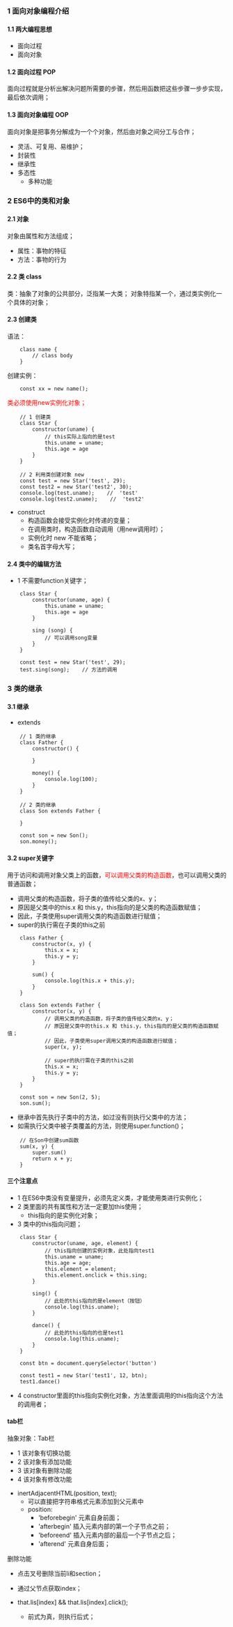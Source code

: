 <!--
 * @Descripttion: 
 * @version: 
 * @Author: 唐帆
 * @Date: 2020-04-08 11:08:57
 * @LastEditors: 唐帆
 * @LastEditTime: 2020-04-09 13:55:17
 -->

### 1 面向对象编程介绍
#### 1.1 两大编程思想
- 面向过程
- 面向对象

#### 1.2 面向过程 POP
面向过程就是分析出解决问题所需要的步骤，然后用函数把这些步骤一步步实现，最后依次调用；

#### 1.3 面向对象编程 OOP
面向对象是把事务分解成为一个个对象，然后由对象之间分工与合作；
- 灵活、可复用、易维护；
- 封装性
- 继承性
- 多态性
    - 多种功能

### 2 ES6中的类和对象
#### 2.1 对象
对象由属性和方法组成；
- 属性：事物的特征
- 方法：事物的行为

#### 2.2 类 class
类：抽象了对象的公共部分，泛指某一大类；
对象特指某一个，通过类实例化一个具体的对象；

#### 2.3 创建类
语法：
```
    class name {
        // class body
    }
```
创建实例：
```
    const xx = new name();
```
<font color=red>类必须使用new实例化对象；</font>

```
    // 1 创建类
    class Star {
        constructor(uname) {
            // this实际上指向的是test
            this.uname = uname;
            this.age = age
        }
    }

    // 2 利用类创建对象 new
    const test = new Star('test', 29);
    const test2 = new Star('test2', 30);
    console.log(test.uname);    //  'test'
    console.log(test2.uname);    //  'test2'
```
- construct
    - 构造函数会接受实例化时传递的变量；
    - 在调用类时，构造函数自动调用（用new调用时）；
    - 实例化时 new 不能省略；
    - 类名首字母大写；

#### 2.4 类中的编辑方法
- 1 不需要function关键字；
```
    class Star {
        constructor(uname, age) {
            this.uname = uname;
            this.age = age
        }

        sing (song) {
            // 可以调用song变量
        }
    }

    const test = new Star('test', 29);
    test.sing(song);    // 方法的调用
```

### 3 类的继承
#### 3.1 继承
- extends
```
    // 1 类的继承
    class Father {
        constructor() {

        }

        money() {
            console.log(100);
        }
    }

    // 2 类的继承
    class Son extends Father {

    }

    const son = new Son();
    son.money();
```

#### 3.2 super关键字
用于访问和调用对象父类上的函数，<font color=red>可以调用父类的构造函数</font>，也可以调用父类的普通函数；
- 调用父类的构造函数，将子类的值传给父类的x、y；
- 原因是父类中的this.x 和 this.y，this指向的是父类的构造函数赋值；
- 因此，子类使用super调用父类的构造函数进行赋值；
- super的执行需在子类的this之前
```
    class Father {
        constructor(x, y) {
            this.x = x;
            this.y = y;
        }

        sum() {
            console.log(this.x + this.y);
        }
    }

    class Son extends Father {
        constructor(x, y) {
            // 调用父类的构造函数，将子类的值传给父类的x、y；
            // 原因是父类中的this.x 和 this.y，this指向的是父类的构造函数赋值；
            // 因此，子类使用super调用父类的构造函数进行赋值；
            super(x, y);

            // super的执行需在子类的this之前
            this.x = x;
            this.y = y;
        }
    }

    const son = new Son(2, 5);
    son.sum();
```
- 继承中首先执行子类中的方法，如过没有则执行父类中的方法；
- 如需执行父类中被子类覆盖的方法，则使用super.function()；
```
    // 在Son中创建sum函数
    sum(x, y) {
        super.sum()
        return x + y;
    }
```

#### 三个注意点
- 1 在ES6中类没有变量提升，必须先定义类，才能使用类进行实例化；
- 2 类里面的共有属性和方法一定要加this使用；
    - this指向的是实例化对象；
- 3 类中的this指向问题；
```
    class Star {
        constructor(uname, age, element) {
            // this指向创建的实例对象，此处指向test1
            this.uname = uname;
            this.age = age;
            this.element = element;
            this.element.onclick = this.sing;
        }

        sing() {
            // 此处的this指向的是element（按钮）
            console.log(this.uname);
        }

        dance() {
            // 此处的this指向的也是test1
            console.log(this.uname);
        }
    }

    const btn = document.querySelector('button')

    const test1 = new Star('test1', 12, btn);
    test1.dance()
```
- 4 constructor里面的this指向实例化对象，方法里面调用的this指向这个方法的调用者；

#### tab栏
抽象对象：Tab栏
- 1 该对象有切换功能
- 2 该对象有添加功能
- 3 该对象有删除功能
- 4 该对象有修改功能
>
- inertAdjacentHTML(position, text);
    - 可以直接把字符串格式元素添加到父元素中
    - position:
        - 'beforebegin' 元素自身前面；
        - 'afterbegin' 插入元素内部的第一个子节点之前；
        - 'beforeend' 插入元素内部的最后一个子节点之后；
        - 'afterend' 元素自身后面；
>

删除功能
- 点击叉号删除当前li和section；
- 通过父节点获取index；

- that.lis[index] && that.lis[index].click();
    - 前式为真，则执行后式；